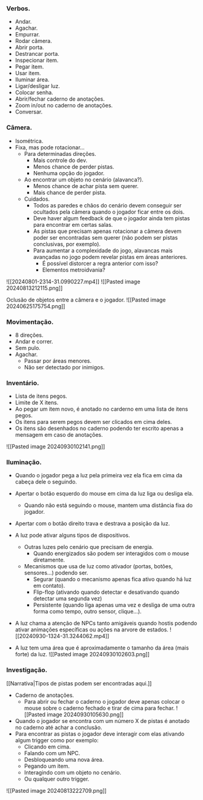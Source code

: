 
### Verbos.
* Andar.
* Agachar.
* Empurrar.
* Rodar câmera.
* Abrir porta.
* Destrancar porta.
* Inspecionar item.
* Pegar item.
* Usar item.
* Iluminar área.
* Ligar/desligar luz.
* Colocar senha.
* Abrir/fechar caderno de anotações.
* Zoom in/out no caderno de anotações.
* Conversar.

### Câmera.
* Isométrica.
* Fixa, mas pode rotacionar...
	 * Para determinadas direções.
		* Mais controle do dev.
		* Menos chance de perder pistas.
		* Nenhuma opção do jogador.
	* Ao encontrar um objeto no cenário (alavanca?).
		* Menos chance de achar pista sem querer.
		* Mais chance de perder pista.
	* Cuidados.
		* Todos as paredes e chãos do cenário devem conseguir ser ocultados pela câmera quando o jogador ficar entre os dois.
		* Deve haver algum feedback de que o jogador ainda tem pistas para encontrar em certas salas.
		* As pistas que precisam apenas rotacionar a câmera devem poder ser encontradas sem querer (não podem ser pistas conclusivas, por exemplo).
		* Para aumentar a complexidade do jogo, alavancas mais avançadas no jogo podem revelar pistas em áreas anteriores.
			* É possível distorcer a regra anterior com isso?
			* Elementos metroidvania?

![[20240801-2314-31.0990227.mp4]]
![[Pasted image 20240813212115.png]]

Oclusão de objetos entre a câmera e o jogador.
![[Pasted image 20240625175754.png]]
### Movimentação.
* 8 direções.
* Andar e correr.
* Sem pulo.
* Agachar.
	* Passar por áreas menores.
	* Não ser detectado por inimigos.
	

### Inventário.
* Lista de itens pegos.
* Limite de X itens.
* Ao pegar um item novo, é anotado no carderno em uma lista de itens pegos.
* Os itens para serem pegos devem ser clicados em cima deles.
* Os itens são desenhados no caderno podendo ter escrito apenas a mensagem em caso de anotações.

![[Pasted image 20240930102141.png]]

### Iluminação.
* Quando o jogador pega a luz pela primeira vez ela fica em cima da cabeça dele o seguindo.
* Apertar o botão esquerdo do mouse em cima da luz liga ou desliga ela.
	* Quando não está seguindo o mouse, mantem uma distância fixa do jogador.
* Apertar com o botão direito trava e destrava a posição da luz.
* A luz pode ativar alguns tipos de dispositivos.
	* Outras luzes pelo cenário que precisam de energia.
		* Quando energizados são podem ser interagidos com o mouse diretamente. 
	* Mecanismos que usa de luz como ativador (portas, botões, sensores...) podendo ser.
		* Segurar (quando o mecanismo apenas fica ativo quando há luz em contato).
		* Flip-flop (ativando quando detectar e desativando quando detectar uma segunda vez)
		* Persistente (quando liga apenas uma vez e desliga de uma outra forma como tempo, outro sensor, clique...).
* A luz chama a atenção de NPCs tanto amigáveis quando hostis podendo ativar animações específicas ou ações na arvore de estados.
![[20240930-1324-31.3244062.mp4]]

* A luz tem uma área que é aproximadamente o tamanho da área (mais forte) da luz.
![[Pasted image 20240930102603.png]]
### Investigação.
[[Narrativa|Tipos de pistas podem ser encontradas aqui.]]
* Caderno de anotações.
	* Para abrir ou fechar o caderno o jogador deve apenas colocar o mouse sobre o caderno fechado e tirar de cima para fechar.
![[Pasted image 20240930105630.png]]
* Quando o jogador se encontra com um número X de pistas é anotado no caderno até achar a conclusão.
* Para encontrar as pistas o jogador deve interagir com elas ativando algum trigger como por exemplo:
	* Clicando em cima.
	* Falando com um NPC.
	* Desbloqueando uma nova área.
	* Pegando um item.
	* Interagindo com um objeto no cenário.
	* Ou qualquer outro trigger.
	
![[Pasted image 20240813222709.png]]

